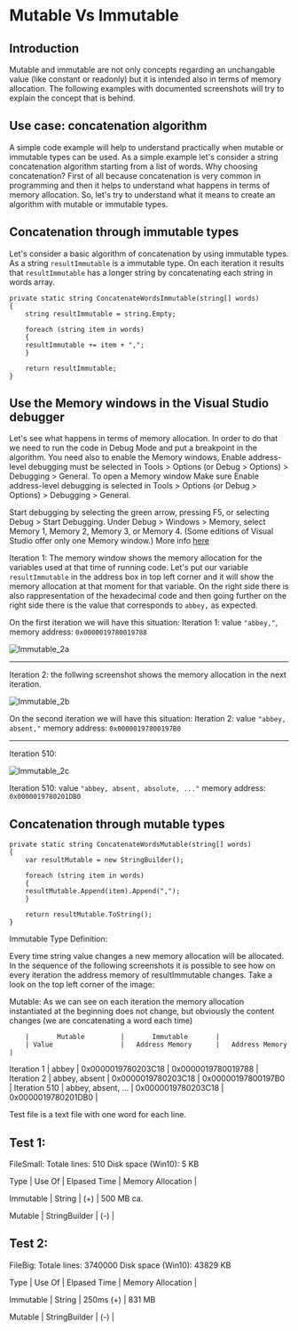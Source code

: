 # Mutable Vs Immutable


## Introduction

Mutable and immutable are not only concepts regarding an unchangable value (like constant or readonly) but it is intended also in terms of memory allocation.
The following examples with documented screenshots will try to explain the concept that is behind.


## Use case: concatenation algorithm

A simple code example will help to understand practically when mutable or immutable types can be used. As a simple example let's consider a string concatenation algorithm starting from a list of words. Why choosing concatenation? First of all because concatenation is very common in programming and then it helps to understand what happens in terms of memory allocation.
So, let's try to understand what it means to create an algorithm with mutable or immutable types.


## Concatenation through immutable types

Let's consider a basic algorithm of concatenation by using immutable types. As a string ```resultImmutable``` is a immutable type. On each iteration it results that ```resultImmutable``` has a longer string by concatenating each string in words array.

```
private static string ConcatenateWordsImmutable(string[] words)
{
    string resultImmutable = string.Empty;

    foreach (string item in words)
    {
	resultImmutable += item + ",";
    }

    return resultImmutable;
}
```

## Use the Memory windows in the Visual Studio debugger
Let's see what happens in terms of memory allocation. In order to do that we need to run the code in Debug Mode and put a breakpoint in the algorithm.
You need also to enable the Memory windows, Enable address-level debugging must be selected in Tools > Options (or Debug > Options) > Debugging > General.
To open a Memory window
Make sure Enable address-level debugging is selected in Tools > Options (or Debug > Options) > Debugging > General.

Start debugging by selecting the green arrow, pressing F5, or selecting Debug > Start Debugging.
Under Debug > Windows > Memory, select Memory 1, Memory 2, Memory 3, or Memory 4. (Some editions of Visual Studio offer only one Memory window.)
More info [here](https://docs.microsoft.com/en-us/visualstudio/debugger/memory-windows?view=vs-2022)


Iteration 1:
The memory window shows the memory allocation for the variables used at that time of running code.
Let's put our variable ```resultImmutable``` in the address box in top left corner and it will show the memory allocation at that moment for that variable.
On the right side there is also rappresentation of the hexadecimal code and then going further on the right side there is the value that corresponds to ```abbey,``` as expected.

On the first iteration we will have this situation: 
Iteration 1: value ```"abbey,"```, memory address: ```0x0000019780019788```

![Immutable_2a](https://user-images.githubusercontent.com/13406481/162569090-94b00d3f-642f-4cfb-8a60-dafc9849ef76.png)

---
Iteration 2:
the follwing screenshot shows the memory allocation in the next iteration.

![Immutable_2b](https://user-images.githubusercontent.com/13406481/162569383-788e9ee7-b870-4b58-8045-e98adb6cbd07.png)

On the second iteration we will have this situation: 
Iteration 2: value ```"abbey, absent,"``` memory address: ```0x00000197800197B0```

---
Iteration 510:

![Immutable_2c](https://user-images.githubusercontent.com/13406481/162572385-ccfc7e5c-02c1-405d-912b-f1a8efb33d3c.png)

Iteration 510: value ```"abbey, absent, absolute, ..."``` memory address: ```0x0000019780201DB0```







## Concatenation through mutable types

```
private static string ConcatenateWordsMutable(string[] words)
{
    var resultMutable = new StringBuilder();

    foreach (string item in words)
    {
	resultMutable.Append(item).Append(",");
    }

    return resultMutable.ToString();
}
```






Immutable Type
Definition:






Every time string value changes a new memory allocation will be allocated.
In the sequence of the following screenshots it is possible to see how on every iteration the address memory of resultImmutable changes. 
Take a look on the top left corner of the image: 


Mutable: 
As we can see on each iteration the memory allocation instantiated at the beginning does not change, but obviously the content changes (we are concatenating a word each time)



		|		Mutable    	   	|		Immutable    	|
		| Value					|	Address Memory 	   	|   Address Memory		|
Iteration 1 	| abbey					|	0x0000019780203C18 	|	0x0000019780019788	|
Iteration 2 	| abbey, absent				| 	0x0000019780203C18 	|	0x00000197800197B0	|
Iteration 510   | abbey, absent, ...			|   0x0000019780203C18		|	0x0000019780201DB0	|














Test file is a text file with one word for each line.

Test 1:
--------------
FileSmall: 
Totale lines: 510
Disk space (Win10): 5 KB



Type		| Use Of			| Elpased Time  | Memory Allocation	|

Immutable	| String			|          (+)  | 		500 MB ca.

Mutable		| StringBuilder		|		   (-)  | 	



Test 2:
--------------
FileBig: 
Totale lines: 3740000
Disk space (Win10): 43829 KB


Type		| Use Of			| Elpased Time  | Memory Allocation	|

Immutable	| String			|    250ms (+)  | 		831 MB

Mutable		| StringBuilder		|		   (-)  | 	
